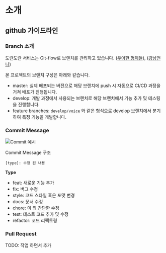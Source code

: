 # 소개

## github 가이드라인

### Branch 소개

도란도란 서비스는 Git-flow로 브랜치를 관리하고 있습니다. ([우아한 형제들](https://techblog.woowahan.com/2553/)), ([강남언니](https://blog.gangnamunni.com/post/understanding_git_flow/))

본 프로젝트의 브랜치 구성은 아래와 같습니다.
- master: 실제 배포되는 버전으로 해당 브랜치에 push 시 자동으로 CI/CD 과정을 거쳐 배포가 진행됩니다.
- develop: 개발 과정에서 사용되는 브랜치로 해당 브랜치에서 기능 추가 및 테스팅을 진행합니다.
- feature branches: `develop/voice` 와 같은 형식으로 develop 브랜치에서 분기하여 특정 기능을 개발합니다.

### Commit Message

![Commit 예시](https://user-images.githubusercontent.com/45455072/128326228-97ac8d03-968f-4742-be31-a80597b611a9.png)


Commit Message 구조
```
[type]: 수정 된 내용
```

**Type**

- feat: 새로운 기능 추가
- fix: 버그 수정
- style: 코드 스타일 혹은 포맷 변경
- docs: 문서 수정
- chore: 이 외 간단한 수정
- test: 테스트 코드 추가 및 수정
- refactor: 코드 리팩토링

### Pull Request

TODO: 작업 하면서 추가